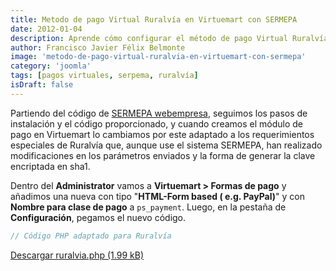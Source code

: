 ```yaml
---
title: Metodo de pago Virtual Ruralvía en Virtuemart con SERMEPA
date: 2012-01-04
description: Aprende cómo configurar el método de pago Virtual Ruralvía en Virtuemart utilizando el sistema SERMEPA, con instrucciones detalladas y código adaptado.
author: Francisco Javier Félix Belmonte
image: 'metodo-de-pago-virtual-ruralvia-en-virtuemart-con-sermepa'
category: 'joomla'
tags: [pagos virtuales, serpema, ruralvía]
isDraft: false
---
```


Partiendo del código
de [SERMEPA webempresa](https://www.webempresa.com/blog/item/307-configuracion-de-la-pasarela-de-pago-sermepa-en-virtuemart.html),
seguimos los pasos de instalación y el código proporcionado, y cuando creamos el módulo de pago en Virtuemart lo
cambiamos por este adaptado a los requerimientos especiales de Ruralvía que, aunque use el sistema SERMEPA, han
realizado modificaciones en los parámetros enviados y la forma de generar la clave encriptada en sha1.

Dentro del **Administrator** vamos a **Virtuemart > Formas de pago** y añadimos una nueva con tipo "**HTML-Form based (
e.g. PayPal)**" y con **Nombre para clase de pago** a `ps_payment`. Luego, en la pestaña de **Configuración**, pegamos
el nuevo código.

```php
// Código PHP adaptado para Ruralvía
```

[Descargar ruralvia.php (1.99 kB)](https://inode64.com)
